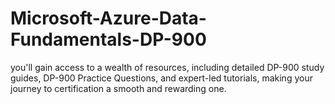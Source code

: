 # Microsoft-Azure-Data-Fundamentals-DP-900
you'll gain access to a wealth of resources, including detailed DP-900 study guides, DP-900 Practice Questions, and expert-led tutorials, making your journey to certification a smooth and rewarding one.
